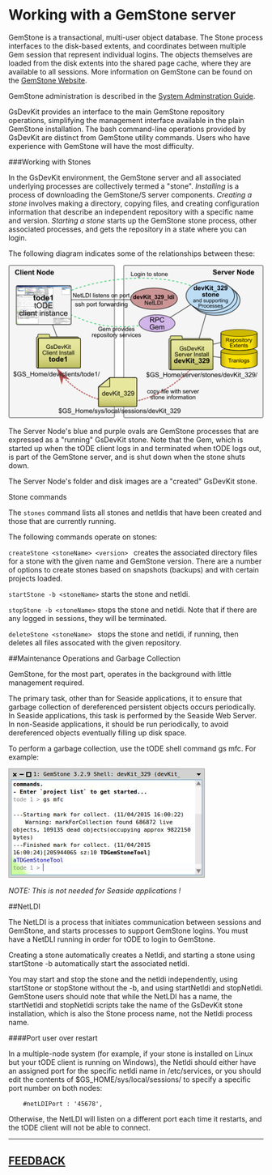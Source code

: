 # Working with a GemStone server

GemStone is a transactional, multi-user object database.  The Stone process interfaces to the disk-based extents, and coordinates between multiple Gem session that represent individual logins.   The objects themselves are loaded from the disk extents into the shared page cache, where they are available to all sessions.   More information on GemStone can be found on the <a href="https://gemtalksystems.com/products/gs64/">GemStone Website</a>.

GemStone administration is described in the [System Adminstration Guide][1].

GsDevKit provides an interface to the main GemStone repository operations, simplifying the management interface available in the plain GemStone installation.  The bash command-line operations provided by GsDevKit are distinct from GemStone utility commands.  Users who have experience with GemStone will have the most difficulty. 

###Working with Stones

In the GsDevKit environment, the GemStone server and all associated underlying processes are collectively termed a "stone".  *Installing* is a process of downloading the GemStone/S server components.  *Creating a stone* involves making a directory, copying files, and creating configuration information that describe an independent repository with a specific name and version. *Starting a stone* starts up the GemStone stone process, other associated processes, and gets the repository in a state where you can login.  

The following diagram indicates some of the relationships between these:

![GsDevKit architecture][2]

The Server Node's blue and purple ovals are GemStone processes that are expressed as a "running" GsDevKit stone.  Note that the Gem, which is started up when the tODE client logs in and terminated when tODE logs out, is part of the GemStone server, and is shut down when the stone shuts down.

The Server Node's folder and disk images are a "created" GsDevKit stone.

Stone commands

The `stones` command lists all stones and netldis that have been created and those that are currently running.

The following commands operate on stones:

`createStone <stoneName> <version> ` creates the associated directory files for a stone with the given name and GemStone version.  There are a number of options to create stones based on snapshots (backups) and with certain projects loaded.
 
`startStone -b <stoneName>` starts the stone and netldi. 

`stopStone -b <stoneName>` stops the stone and netldi.  Note that if there are any logged in sessions, they will be terminated.

`deleteStone <stoneName> ` stops the stone and netldi, if running, then deletes all files assocated with the given repository.

##Maintenance Operations and Garbage Collection

GemStone, for the most part, operates in the background with little management required. 

The primary task, other than for Seaside applications, it to ensure that garbage collection of dereferenced persistent objects occurs periodically.  In Seaside applications, this task is performed by the Seaside Web Server.
In non-Seaside applications, it should be run periodically, to avoid dereferenced objects eventually filling up disk space.

To perform a garbage collection, use the tODE shell command gs mfc.  For example:

![GemStone MFC][10]

*NOTE: This is not needed for Seaside applications !*

##NetLDI

The NetLDI is a process that initiates communication between sessions and GemStone, and starts processes to support GemStone logins.  You must have a NetDLI running in order for tODE to login to GemStone.

Creating a stone automatically creates a Netldi, and starting a stone using startStone -b automatically start the associated netldi.

You may start and stop the stone and the netldi independently, using startStone or stopStone without the -b, and using startNetldi and stopNetldi.  GemStone users should note that while the NetLDI has a name, the startNetldi and stopNetldi scripts take the name of the GsDevKit stone installation, which is also the Stone process name, not the Netldi process name.

####Port user over restart

In a multiple-node system (for example, if your stone is installed on Linux but your tODE client is running on Windows), the Netldi should either have an assigned port for the specific netldi name in /etc/services, or you should edit the contents of $GS_HOME/sys/local/sessions/<stoneName> to specify a specific port number on both nodes:

        #netLDIPort : '45678',

Otherwise, the NetLDI will listen on a  different port each time it restarts, and the tODE client will not be able to connect.






---
[**FEEDBACK**][28]
---

[1]: https://downloads.gemtalksystems.com/docs/GemStone64/3.2.x/GS64-SysAdmin-3.2/GS64-SysAdmin-3.2.htm
[2]: images/DevKit_ClientServer_Arch.png
[10]: images/todeMFC.png

[28]: https://github.com/GsDevKit/GsDevKit_home/issues/new


